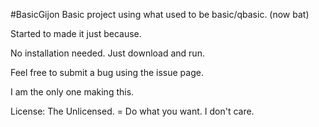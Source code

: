 #BasicGijon
Basic project using what used to be basic/qbasic. (now bat)

Started to made it just because.

No installation needed. Just download and run.

Feel free to submit a bug using the issue page.

I am the only one making this.

License: The Unlicensed. = Do what you want. I don't care.
